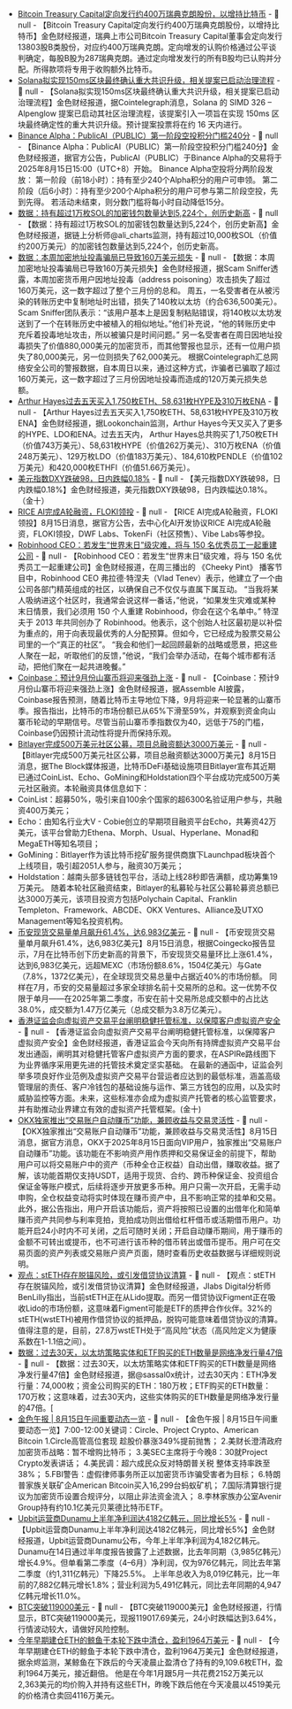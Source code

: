 - [Bitcoin Treasury Capital定向发行约400万瑞典克朗股份，以增持比特币](https://news.cision.com/btc-ab/r/btc-ab-carries-out-directed-issue-of-approx--sek-4-0-million-to-acquire-additional-bitcoin,c4218378) - 📰 null - 【Bitcoin Treasury Capital定向发行约400万瑞典克朗股份，以增持比特币】金色财经报道，瑞典上市公司Bitcoin Treasury Capital董事会定向发行13803股B类股份，对应约400万瑞典克朗。定向增发的认购价格通过公平谈判确定，每股B股为287瑞典克朗。通过定向增发发行的所有B股均已认购并分配。所得款项将专用于收购额外比特币。
- [Solana拟实现150ms区块最终确认重大共识升级，相关提案已启动治理流程](https://x.com/Cointelegraph/status/1956234481460719636) - 📰 null - 【Solana拟实现150ms区块最终确认重大共识升级，相关提案已启动治理流程】金色财经报道，据Cointelegraph消息，Solana 的 SIMD 326 – Alpenglow 提案已启动其社区治理流程，该提案引入一项旨在实现 150ms 区块最终确定性的重大共识升级。预计提案投票将在约 16 天内进行。
- [Binance Alpha：PublicAI（PUBLIC）第一阶段空投积分门槛240分](https://x.com/binancezh/status/1956236317370802534) - 📰 null - 【Binance Alpha：PublicAI（PUBLIC）第一阶段空投积分门槛240分】金色财经报道，据官方公告，PublicAI（PUBLIC）于Binance Alpha的交易将于2025年8月15日15:00（UTC+8）开始。 
Binance Alpha空投将分两阶段发放： 
第一阶段（前18小时）：持有至少240个Alpha积分的用户可申领。 
第二阶段（后6小时）：持有至少200个Alpha积分的用户可参与第二阶段空投，先到先得。 
若活动未结束，则分数门槛将每小时自动降低15分。
- [数据：持有超过1万枚SOL的加密钱包数量达到5,224个，创历史新高](https://x.com/ali_charts/status/1956235405810130992) - 📰 null - 【数据：持有超过1万枚SOL的加密钱包数量达到5,224个，创历史新高】金色财经报道，据链上分析师@ali_charts监测，持有超过10,000枚SOL（价值约200万美元）的加密钱包数量达到5,224个，创历史新高。
- [数据：本周加密地址投毒骗局已导致160万美元损失](https://cointelegraph.com/news/1-6m-lost-wave-crypto-address-poisonings-this-week) - 📰 null - 【数据：本周加密地址投毒骗局已导致160万美元损失】金色财经报道，据Scam Sniffer透露，本周加密货币用户因地址投毒（address poisoning）攻击损失了超过160万美元，这一数字超过了整个三月份的总和。 
周五，一名受害者在从被污染的转账历史中复制地址时出错，损失了140枚以太坊（约合636,500美元）。Scam Sniffer团队表示：“该用户基本上是因复制粘贴错误，将140枚以太坊发送到了一个在转账历史中被植入的相似地址。”他们补充说，“他的转账历史中充斥着投毒地址攻击，所以被骗只是时间问题。” 
另一名受害者在周日因地址投毒损失了价值880,000美元的加密货币，而其他警报也显示，还有一位用户损失了80,000美元，另一位则损失了62,000美元。 
根据Cointelegraph汇总网络安全公司的警报数据，自本周日以来，通过这种方式，诈骗者已骗取了超过160万美元，这一数字超过了三月份因地址投毒而造成的120万美元损失总额。
- [Arthur Hayes过去五天买入1,750枚ETH、58,631枚HYPE及310万枚ENA](https://x.com/lookonchain/status/1956233391722127695) - 📰 null - 【Arthur Hayes过去五天买入1,750枚ETH、58,631枚HYPE及310万枚ENA】金色财经报道，据Lookonchain监测，Arthur Hayes今天又买入了更多的HYPE、LDO和ENA。过去五天内， 
Arthur Hayes总共购买了1,750枚ETH（价值743万美元）、58,631枚HYPE（价值262万美元）、310万枚ENA（价值248万美元）、129万枚LDO（价值183万美元）、184,610枚PENDLE（价值102万美元）和420,000枚ETHFI（价值51.66万美元）。
- [美元指数DXY跌破98，日内跌幅0.18%]() - 📰 null - 【美元指数DXY跌破98，日内跌幅0.18%】金色财经报道，美元指数DXY跌破98，日内跌幅达0.18%。（金十）
- [RICE AI完成A轮融资，FLOKI领投](https://x.com/realRiceAI/status/1956114435535220814) - 📰 null - 【RICE AI完成A轮融资，FLOKI领投】8月15日消息，据官方公告，去中心化AI开发协议RICE AI完成A轮融资，FLOKI领投，DWF Labs、TokenFi（社区预售）、Vibe Labs等参投。
- [Robinhood CEO：若发生“世界末日”级灾难，将与 150 名优秀员工一起重建公司](https://www.businessinsider.com/robinhood-ceo-club-of-150-best-employees-2025-8) - 📰 null - 【Robinhood CEO：若发生“世界末日”级灾难，将与 150 名优秀员工一起重建公司】金色财经报道，在周三播出的 《Cheeky Pint》 播客节目中，Robinhood CEO 弗拉德·特涅夫（Vlad Tenev）表示，他建立了一个由公司各部门精英组成的社区，以确保自己不仅仅与直属下属互动。 
“当我将某人吸纳进这个社区时，我通常会说这样一番话，”他说，“如果发生灾难或某种末日情景，我们必须用 150 个人重建 Robinhood，你会在这个名单中。” 
特涅夫于 2013 年共同创办了 Robinhood。他表示，这个创始人社区最初是以补偿为重点的，用于向表现最优秀的人分配预算。但如今，它已经成为股票交易公司里的一个“真正的社区”。 
“我会和他们一起回顾最新的战略或愿景，把这些人聚在一起，听取他们的反馈，”他说，“我们会举办活动，在每个城市都有活动，把他们聚在一起共进晚餐。”
- [Coinbase：预计9月份山寨币将迎来强劲上涨](https://x.com/Assemble_io/status/1956224446056030381) - 📰 null - 【Coinbase：预计9月份山寨币将迎来强劲上涨】金色财经报道，据Assemble AI披露，Coinbase报告预测，随着比特币主导地位下降，9月将迎来一轮显著的山寨币季。报告指出，比特币的市场份额已从65%下滑至59%，并观察到资金向山寨币轮动的早期信号。尽管当前山寨币季指数仅为40，远低于75的门槛，Coinbase仍因预计流动性将提升而保持乐观。
- [Bitlayer完成500万美元社区公募，项目总融资额达3000万美元](https://www.theblock.co/post/366839/bitcoin-layer-2-bitlayer-raises-additional-5-million-in-oversubscribed-public-token-rounds-on-decentralized-crowdfunding-platforms) - 📰 null - 【Bitlayer完成500万美元社区公募，项目总融资额达3000万美元】8月15日消息，据The Block媒体报道，比特币DeFi基础设施项目Bitlayer宣布其近期已通过CoinList、Echo、GoMining和Holdstation四个平台成功完成500万美元社区融资。本轮融资具体信息如下： 
- CoinList：超募50%，吸引来自100余个国家的超6300名验证用户参与，共融资400万美元； 
- Echo：由知名行业大V - Cobie创立的早期项目融资平台Echo，共筹资42万美元，该平台曾助力Ethena、Morph、Usual、Hyperlane、Monad和MegaETH等知名项目； 
- GoMining：Bitlayer作为该比特币挖矿服务提供商旗下Launchpad板块首个上线项目，吸引超2051人参与，融资30万美元； 
- Holdstation：越南头部多链钱包平台，活动上线28秒即告满额，成功筹集19万美元。 
随着本轮社区融资结束，Bitlayer的私募轮与社区公募轮募资总额已达3000万美元，该项目投资方包括Polychain Capital、Franklin Templeton、Framework、ABCDE、OKX Ventures、Alliance及UTXO Management等知名投资机构。
- [币安现货交易量单月飙升61.4%，达6,983亿美元](https://www.coingecko.com/research/publications/centralized-crypto-exchanges-market-share) - 📰 null - 【币安现货交易量单月飙升61.4%，达6,983亿美元】8月15日消息，根据Coingecko报告显示，7月在比特币创下历史新高的背景下，币安现货交易量环比上涨61.4%，达到6,983亿美元，远超MEXC（市场份额8.6%，1504亿美元）与Gate（7.8%，1372亿美元），在全球现货交易总量中占据近40%的市场份额。 
同样在7月，币安的交易量超过多家全球排名前十交易所的总和。这一优势不仅限于单月——在2025年第二季度，币安在前十交易所总成交额中的占比达38.0%，成交额为1.47万亿美元（总成交额为3.8万亿美元）。
- [香港证监会向虚拟资产交易平台阐明稳健托管标准，以保障客户虚拟资产安全]() - 📰 null - 【香港证监会向虚拟资产交易平台阐明稳健托管标准，以保障客户虚拟资产安全】金色财经报道，香港证监会今天向所有持牌虚拟资产交易平台发出通函，阐明其对稳健托管客户虚拟资产方面的要求，在ASPIRe路线图下为业界循序采用更先进的托管技术奠定坚实基础。 
在最新的通函中，证监会列举多项良好作业范例及虚拟资产交易平台营运者应达到的最低标准，涵盖高级管理层的责任、客户冷钱包的基础设施与运作、第三方钱包的应用，以及实时威胁监控等方面。未来，这些标准亦会成为虚拟资产托管者的核心监管要求，并有助推动业界建立有效的虚拟资产托管框架。(金十)
- [OKX独家推出“交易账户自动赚币”功能，兼顾收益与交易灵活性]() - 📰 null - 【OKX独家推出“交易账户自动赚币”功能，兼顾收益与交易灵活性】8月15日消息，据官方消息，OKX于2025年8月15日面向VIP用户，独家推出“交易账户自动赚币”功能。该功能在不影响资产用作质押和交易保证金的前提下，帮助用户可以将交易账户中的资产（币种全仓正权益）自动出借，赚取收益。据了解，该功能首期仅支持USDT，适用于现货、合约、跨币种保证金、投资组合保证金等账户模式，后续将逐步开放更多币种。用户只需一次开启，无需手动申购，全仓权益变动将实时体现在赚币资产中，且不影响正常的挂单和交易。 
此外，据公告指出，用户开启该功能后，资产将按照已设置的出借年化和简单赚币资产共同参与利率竞拍，竞拍成功则出借给杠杆借币或活期借币用户。功能开启24小时内不可关闭，之后可随时关闭；开启自动赚币期间，用于赚币的金额不可转出或提币，也不可进行该币种的借币转出或借币提币。用户可在交易页面的资产列表或交易账户资产页面，随时查看历史收益数据与详细规则说明。
- [观点：stETH存在脱锚风险，或引发借贷协议清算](https://x.com/MrBenLilly/status/1955984564620275736) - 📰 null - 【观点：stETH存在脱锚风险，或引发借贷协议清算】金色财经报道，Jlabs Digital分析师BenLilly指出，当前stETH正在从Lido提取。而另一借贷协议Figment正在吸收Lido的市场份额，这意味着Figment可能是ETF的质押合作伙伴。32%的stETH(wstETH)被用作借贷协议的抵押品，脱钩可能意味着借贷协议的清算。 
值得注意的是，目前，27.8万wstETH处于“高风险”状态（高风险定义为健康系数在1-1.1倍之间）。
- [数据：过去30天，以太坊策略实体和ETF购买的ETH数量是网络净发行量47倍](https://x.com/sassal0x/status/1955881323002028432) - 📰 null - 【数据：过去30天，以太坊策略实体和ETF购买的ETH数量是网络净发行量47倍】金色财经报道，据@sassal0x统计，过去30天内：ETH净发行量：74,000枚；资金公司购买的ETH：180万枚；ETF购买的ETH数量：170万枚；这意味着，过去30天内，这些实体购买的ETH数量是网络净发行量的47倍。[
- [金色午报 | 8月15日午间重要动态一览]() - 📰 null - 【金色午报 | 8月15日午间重要动态一览】7:00-12:00关键词：Circle、Project Crypto、American Bitcoin 
1.Circle高管高位套现 趁股价暴涨349%提前抛售； 
2.美财长澄清政府加密货币战略：暂不增购比特币； 
3.美SEC主席将于今晚8：30就Project Crypto发表讲话； 
4.美民调：超六成民众反对特朗普关税 整体支持率跌至38%； 
5.FBI警告：虚假律师事务所正以加密货币诈骗受害者为目标； 
6.特朗普家族关联矿企American Bitcoin买入16,299台蚂蚁矿机； 
7.国际清算银行提议为加密货币设置合规评分，以阻止非法资金流入； 
8.李林家族办公室Avenir Group持有约10.1亿美元贝莱德比特币ETF。
- [Upbit运营商Dunamu上半年净利润达4182亿韩元，同比增长5%](https://www.yna.co.kr/view/AKR20250814174200002?section=market-plus/cryptocurrency) - 📰 null - 【Upbit运营商Dunamu上半年净利润达4182亿韩元，同比增长5%】金色财经报道，Upbit运营商Dunamu公布，今年上半年净利润为4,182亿韩元。Dunamu在14日通过半年度报告披露了上述数据，比去年同期（3,985亿韩元）增长4.9%。但单看第二季度（4–6月）净利润，仅为976亿韩元，同比去年第二季度（约1,311亿韩元）下降25.5%。 
上半年总收入为8,019亿韩元，比一年前的7,882亿韩元增长1.8%；营业利润为5,491亿韩元，同比去年同期的4,947亿韩元增长11.0%。
- [BTC突破119000美元]() - 📰 null - 【BTC突破119000美元】金色财经报道，行情显示，BTC突破119000美元，现报119017.69美元，24小时跌幅达到3.64%，行情波动较大，请做好风险控制。
- [今年早期建仓ETH的鲸鱼于本轮下跌中清仓，盈利1964万美元](https://x.com/EmberCN/status/1956195391575064615) - 📰 null - 【今年早期建仓ETH的鲸鱼于本轮下跌中清仓，盈利1964万美元】金色财经报道，据余烬监测，某鲸鱼在下跌后的今天凌晨止盈清仓了持有的9,109.6枚ETH，盈利1964万美元，接近翻倍。 
他是在今年1月跟5月一共花费2152万美元以2,363美元的均价购入并持有这些ETH，昨晚下跌后他在今天凌晨以4519美元的价格清仓卖回4116万美元。
